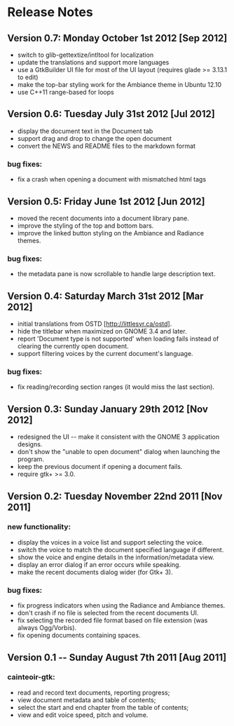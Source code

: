 Release Notes
=============

Version 0.7: Monday October 1st 2012 [Sep 2012]
-----------------------------------------------

  *  switch to glib-gettextize/intltool for localization
  *  update the translations and support more languages
  *  use a GtkBuilder UI file for most of the UI layout (requires glade >= 3.13.1 to edit)
  *  make the top-bar styling work for the Ambiance theme in Ubuntu 12.10
  *  use C++11 range-based for loops

Version 0.6: Tuesday July 31st 2012 [Jul 2012]
----------------------------------------------

  *  display the document text in the Document tab
  *  support drag and drop to change the open document
  *  convert the NEWS and README files to the markdown format

### bug fixes:

  *  fix a crash when opening a document with mismatched html tags

Version 0.5: Friday June 1st 2012 [Jun 2012]
--------------------------------------------

  *  moved the recent documents into a document library pane.
  *  improve the styling of the top and bottom bars.
  *  improve the linked button styling on the Ambiance and Radiance themes.

### bug fixes:

  *  the metadata pane is now scrollable to handle large description text.

Version 0.4: Saturday March 31st 2012 [Mar 2012]
------------------------------------------------

  *  initial translations from OSTD [http://littlesvr.ca/ostd].
  *  hide the titlebar when maximized on GNOME 3.4 and later.
  *  report 'Document type is not supported' when loading fails instead of
     clearing the currently open document.
  *  support filtering voices by the current document's language.

### bug fixes:

  *  fix reading/recording section ranges (it would miss the last section).

Version 0.3: Sunday January 29th 2012 [Nov 2012]
------------------------------------------------

  *  redesigned the UI -- make it consistent with the GNOME 3 application designs.
  *  don't show the "unable to open document" dialog when launching the program.
  *  keep the previous document if opening a document fails.
  *  require gtk+ >= 3.0.

Version 0.2: Tuesday November 22nd 2011 [Nov 2011]
--------------------------------------------------

### new functionality:

  *  display the voices in a voice list and support selecting the voice.
  *  switch the voice to match the document specified language if different.
  *  show the voice and engine details in the information/metadata view.
  *  display an error dialog if an error occurs while speaking.
  *  make the recent documents dialog wider (for Gtk+ 3).

### bug fixes:

  *  fix progress indicators when using the Radiance and Ambiance themes.
  *  don't crash if no file is selected from the recent documents UI.
  *  fix selecting the recorded file format based on file extension (was always Ogg/Vorbis).
  *  fix opening documents containing spaces.

Version 0.1 -- Sunday August 7th 2011 [Aug 2011]
------------------------------------------------

### cainteoir-gtk:

  *  read and record text documents, reporting progress;
  *  view document metadata and table of contents;
  *  select the start and end chapter from the table of contents;
  *  view and edit voice speed, pitch and volume.
